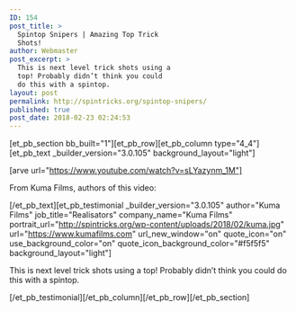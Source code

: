 ```yaml
---
ID: 154
post_title: >
  Spintop Snipers | Amazing Top Trick
  Shots!
author: Webmaster
post_excerpt: >
  This is next level trick shots using a
  top! Probably didn’t think you could
  do this with a spintop.
layout: post
permalink: http://spintricks.org/spintop-snipers/
published: true
post_date: 2018-02-23 02:24:53
---
```

[et_pb_section bb_built="1"][et_pb_row][et_pb_column type="4_4"][et_pb_text _builder_version="3.0.105" background_layout="light"]

[arve url="https://www.youtube.com/watch?v=sLYazynm_1M"]

From Kuma Films, authors of this video:

[/et_pb_text][et_pb_testimonial _builder_version="3.0.105" author="Kuma Films" job_title="Realisators" company_name="Kuma Films" portrait_url="http://spintricks.org/wp-content/uploads/2018/02/kuma.jpg" url="https://www.kumafilms.com" url_new_window="on" quote_icon="on" use_background_color="on" quote_icon_background_color="#f5f5f5" background_layout="light"]

This is next level trick shots using a top! Probably didn’t think you could do this with a spintop.

[/et_pb_testimonial][/et_pb_column][/et_pb_row][/et_pb_section]